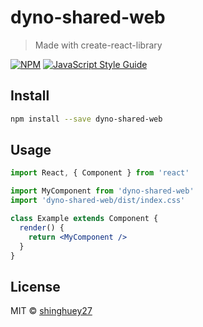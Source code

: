 # dyno-shared-web

> Made with create-react-library

[![NPM](https://img.shields.io/npm/v/dyno-shared-web.svg)](https://www.npmjs.com/package/dyno-shared-web) [![JavaScript Style Guide](https://img.shields.io/badge/code_style-standard-brightgreen.svg)](https://standardjs.com)

## Install

```bash
npm install --save dyno-shared-web
```

## Usage

```jsx
import React, { Component } from 'react'

import MyComponent from 'dyno-shared-web'
import 'dyno-shared-web/dist/index.css'

class Example extends Component {
  render() {
    return <MyComponent />
  }
}
```

## License

MIT © [shinghuey27](https://github.com/shinghuey27)
